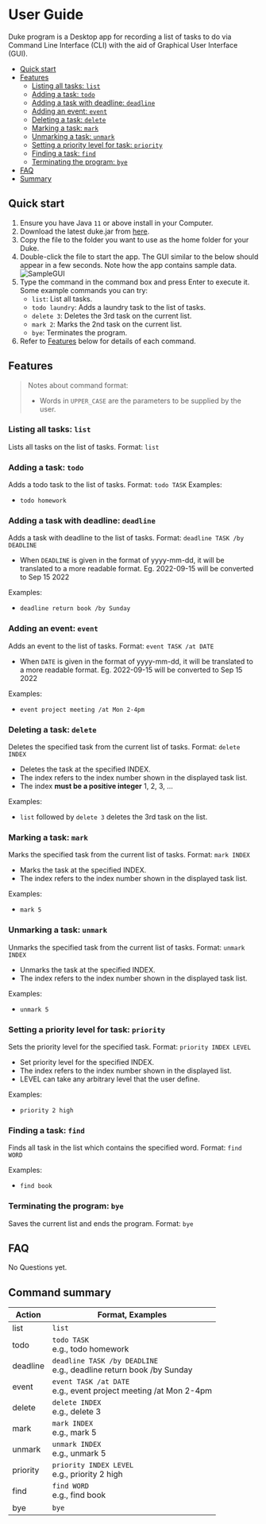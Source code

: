 # User Guide

Duke program is a Desktop app for recording a list of tasks to do via Command Line Interface (CLI) with the aid of
Graphical User Interface (GUI).

- [Quick start](http://shawnchew.github.io/ip/#quick-start)
- [Features](http://shawnchew.github.io/ip/#features)
    - [Listing all tasks: `list`](http://shawnchew.github.io/ip/#listing-all-tasks-list)
    - [Adding a task: `todo` ](http://shawnchew.github.io/ip/#adding-a-task-todo)
    - [Adding a task with deadline: `deadline`](http://shawnchew.github.io/ip/#adding-a-task-with-deadline-deadline)
    - [Adding an event: `event`](http://shawnchew.github.io/ip/#adding-an-event-event)
    - [Deleting a task: `delete`](http://shawnchew.github.io/ip/#deleting-a-task-delete)
    - [Marking a task: `mark`](http://shawnchew.github.io/ip/#marking-a-task-mark)
    - [Unmarking a task: `unmark`](http://shawnchew.github.io/ip/#unmarking-a-task-unmark)
    - [Setting a priority level for task: `priority`](http://shawnchew.github.io/ip/#setting-a-priority-level-for-task-priority)
    - [Finding a task: `find`](http://shawnchew.github.io/ip/#finding-a-task-find)
    - [Terminating the program: `bye`](http://shawnchew.github.io/ip/#terminating-the-program-bye)
- [FAQ](http://shawnchew.github.io/ip/#faq)
- [Summary](http://shawnchew.github.io/ip/#command-summary)



## Quick start
1. Ensure you have Java `11` or above install in your Computer.
2. Download the latest duke.jar from [here]().
3. Copy the file to the folder you want to use as the home folder for your Duke.
4. Double-click the file to start the app. The GUI similar to the below should appear in a few seconds.
   Note how the app contains sample data.
   ![SampleGUI](/SampleGUI.png)
5. Type the command in the command box and press Enter to execute it.
   Some example commands you can try:
    - `list`: List all tasks.
    - `todo laundry`: Adds a laundry task to the list of tasks.
    - `delete 3`: Deletes the 3rd task on the current list.
    - `mark 2`: Marks the 2nd task on the current list.
    - `bye`: Terminates the program.
6. Refer to [Features](http://shawnchew.github.io/ip/#features) below for details of each command.



## Features
> Notes about command format:
> - Words in `UPPER_CASE` are the parameters to be supplied by the user.

### Listing all tasks: `list`
Lists all tasks on the list of tasks.
Format: `list`

### Adding a task: `todo`
Adds a todo task to the list of tasks.
Format: `todo TASK`
Examples:
- `todo homework`

### Adding a task with deadline: `deadline`
Adds a task with deadline to the list of tasks.
Format: `deadline TASK /by DEADLINE`
- When `DEADLINE` is given in the format of yyyy-mm-dd, it will be translated to
  a more readable format. Eg. 2022-09-15 will be converted to Sep 15 2022

Examples:
- `deadline return book /by Sunday`

### Adding an event: `event`
Adds an event to the list of tasks.
Format: `event TASK /at DATE`
- When `DATE` is given in the format of yyyy-mm-dd, it will be translated to
  a more readable format. Eg. 2022-09-15 will be converted to Sep 15 2022

Examples:
- `event project meeting /at Mon 2-4pm`

### Deleting a task: `delete`
Deletes the specified task from the current list of tasks.
Format: `delete INDEX`
- Deletes the task at the specified INDEX.
- The index refers to the index number shown in the displayed task list.
- The index **must be a positive integer** 1, 2, 3, …

Examples:
- `list` followed by `delete 3` deletes the 3rd task on the list.

### Marking a task: `mark`
Marks the specified task from the current list of tasks.
Format: `mark INDEX`
- Marks the task at the specified INDEX.
- The index refers to the index number shown in the displayed task list.

Examples:
- `mark 5`

### Unmarking a task: `unmark`
Unmarks the specified task from the current list of tasks.
Format: `unmark INDEX`
- Unmarks the task at the specified INDEX.
- The index refers to the index number shown in the displayed task list.

Examples:
- `unmark 5`

### Setting a priority level for task: `priority`
Sets the priority level for the specified task.
Format: `priority INDEX LEVEL`
- Set priority level for the specified INDEX.
- The index refers to the index number shown in the displayed list.
- LEVEL can take any arbitrary level that the user define.

Examples:
- `priority 2 high`

### Finding a task: `find`
Finds all task in the list which contains the specified word.
Format: `find WORD`

Examples:
- `find book`

### Terminating the program: `bye`
Saves the current list and ends the program.
Format: `bye`



## FAQ
No Questions yet.

## Command summary
| Action   | Format, Examples                                                        |
|----------|-------------------------------------------------------------------------|
| list     | `list`                                                                  |
| todo     | `todo TASK`<br/> e.g., todo homework                                    |
| deadline | `deadline TASK /by DEADLINE`<br/> e.g., deadline return book /by Sunday |
| event    | `event TASK /at DATE`<br/> e.g., event project meeting /at Mon 2-4pm    |
| delete   | `delete INDEX`<br/> e.g., delete 3                                      |
| mark     | `mark INDEX`<br/> e.g., mark 5                                          |
| unmark   | `unmark INDEX`<br/> e.g., unmark 5                                      |
| priority | `priority INDEX LEVEL`<br/> e.g., priority 2 high                       |
| find     | `find WORD`<br/> e.g., find book                                        |
| bye      | `bye`                                                                   |
